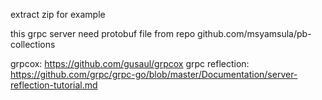 extract zip for example

this grpc server need protobuf file from repo github.com/msyamsula/pb-collections

grpcox: https://github.com/gusaul/grpcox
grpc reflection: https://github.com/grpc/grpc-go/blob/master/Documentation/server-reflection-tutorial.md